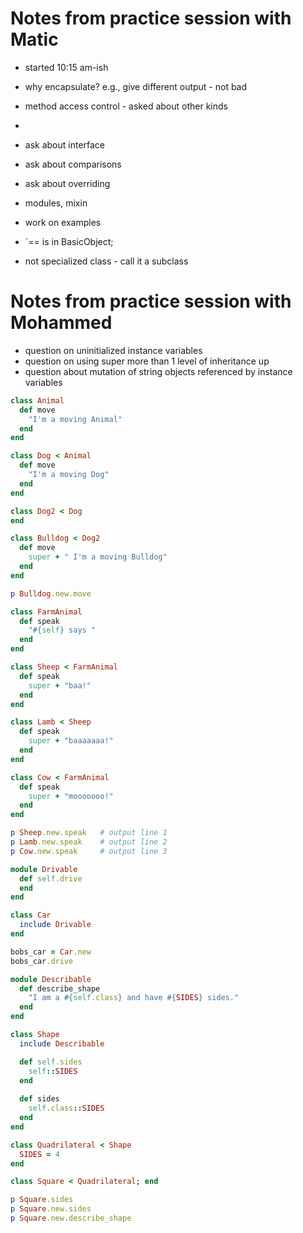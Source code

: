 # Notes from practice session with Matic
- started 10:15 am-ish
- why encapsulate?  e.g., give different output - not bad



- method access control - asked about other kinds
- 
- ask about interface
- ask about comparisons
- ask about overriding
- modules, mixin


- work on examples
- `== is in BasicObject;  
- not specialized class - call it a subclass


# Notes from practice session with Mohammed

- question on uninitialized instance variables
- question on using super more than 1 level of inheritance up
- question about mutation of string objects referenced by instance variables




```ruby
class Animal
  def move
    "I'm a moving Animal"
  end
end

class Dog < Animal
  def move
    "I'm a moving Dog"
  end
end

class Dog2 < Dog
end

class Bulldog < Dog2
  def move
    super + " I'm a moving Bulldog"
  end
end

p Bulldog.new.move
```

```ruby
class FarmAnimal
  def speak
    "#{self} says "
  end
end

class Sheep < FarmAnimal
  def speak
    super + "baa!"
  end
end

class Lamb < Sheep
  def speak
    super + "baaaaaaa!"
  end
end

class Cow < FarmAnimal
  def speak
    super + "mooooooo!"
  end
end

p Sheep.new.speak   # output line 1
p Lamb.new.speak    # output line 2
p Cow.new.speak     # output line 3
```


```ruby
module Drivable
  def self.drive
  end
end

class Car
  include Drivable
end

bobs_car = Car.new
bobs_car.drive
```

```ruby
module Describable
  def describe_shape
    "I am a #{self.class} and have #{SIDES} sides."
  end
end

class Shape
  include Describable

  def self.sides
    self::SIDES
  end
  
  def sides
    self.class::SIDES
  end
end

class Quadrilateral < Shape
  SIDES = 4
end

class Square < Quadrilateral; end

p Square.sides 
p Square.new.sides 
p Square.new.describe_shape
```
